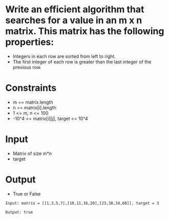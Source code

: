 # Write an efficient algorithm that searches for a value in an m x n matrix. This matrix has the following properties:

- Integers in each row are sorted from left to right.
- The first integer of each row is greater than the last integer of the previous row.

# Constraints
- m == matrix.length
- n == matrix[i].length
- 1 <= m, n <= 100
- -10^4 <= matrix[i][j], target <= 10^4

# Input
- Matrix of size m*n
- target

# Output
- True or False

```
Input: matrix = [[1,3,5,7],[10,11,16,20],[23,30,34,60]], target = 3

Output: true

```